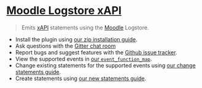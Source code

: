 # [Moodle Logstore xAPI](https://moodle.org/plugins/view/logstore_xapi)
> Emits [xAPI](https://github.com/adlnet/xAPI-Spec/blob/master/xAPI.md) statements using the [Moodle](https://moodle.org/) Logstore.

- Install the plugin using [our zip installation guide](/docs/install-with-zip.md).
- Ask questions with the [Gitter chat room](https://gitter.im/LearningLocker/learninglocker)
- Report bugs and suggest features with the [Github issue tracker](https://github.com/xAPI-vle/moodle-logstore_xapi/issues).
- View the supported events in [our `event_function_map`](/src/transformer/handler.php).
- Change existing statements for the supported events using [our change statements guide](/docs/change-statements.md).
- Create statements using [our new statements guide](/docs/new-statements.md).
